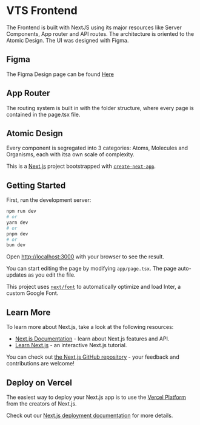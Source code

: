 # VTS Frontend
The Frontend is built with NextJS using its major resources like Server Components, App router and API routes. The architecture is oriented to the Atomic Design. The UI was designed with Figma.
## Figma
The Figma Design page can be found [Here](https://www.figma.com/design/RjgFaDs90oNjny0jRH84sK/VTS?node-id=0-1&t=5ijgxZiGIeL7hGCi-1)
## App Router
The routing system is built in with the folder structure, where every page is contained in the page.tsx file. 
## Atomic Design
Every component is segregated into 3 categories: Atoms, Molecules and Organisms, each with itsa own scale of complexity.

This is a [Next.js](https://nextjs.org/) project bootstrapped with [`create-next-app`](https://github.com/vercel/next.js/tree/canary/packages/create-next-app).

## Getting Started

First, run the development server:

```bash
npm run dev
# or
yarn dev
# or
pnpm dev
# or
bun dev
```

Open [http://localhost:3000](http://localhost:3000) with your browser to see the result.

You can start editing the page by modifying `app/page.tsx`. The page auto-updates as you edit the file.

This project uses [`next/font`](https://nextjs.org/docs/basic-features/font-optimization) to automatically optimize and load Inter, a custom Google Font.

## Learn More

To learn more about Next.js, take a look at the following resources:

- [Next.js Documentation](https://nextjs.org/docs) - learn about Next.js features and API.
- [Learn Next.js](https://nextjs.org/learn) - an interactive Next.js tutorial.

You can check out [the Next.js GitHub repository](https://github.com/vercel/next.js/) - your feedback and contributions are welcome!

## Deploy on Vercel

The easiest way to deploy your Next.js app is to use the [Vercel Platform](https://vercel.com/new?utm_medium=default-template&filter=next.js&utm_source=create-next-app&utm_campaign=create-next-app-readme) from the creators of Next.js.

Check out our [Next.js deployment documentation](https://nextjs.org/docs/deployment) for more details.
